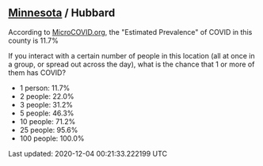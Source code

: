 
## [Minnesota](/united-states/minnesota) / Hubbard

According to [MicroCOVID.org](http://microcovid.org),
the "Estimated Prevalence" of COVID in this county is 11.7%

If you interact with a certain number of people in this location
(all at once in a group, or spread out across the day), what is the chance that
1 or more of them has COVID?

- 1 person: 11.7%
- 2 people: 22.0%
- 3 people: 31.2%
- 5 people: 46.3%
- 10 people: 71.2%
- 25 people: 95.6%
- 100 people: 100.0%

Last updated: 2020-12-04 00:21:33.222199 UTC
